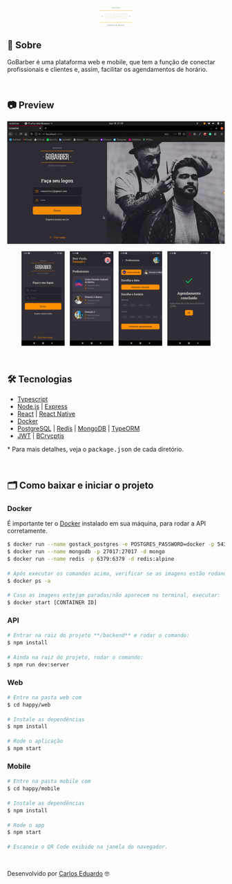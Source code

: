<p align="center" >
  <img src="./github-readme/logo.svg" width="15%" alt="logo">
</p>

## 🔖 Sobre
GoBarber é uma plataforma web e mobile, que tem a função de conectar profissionais e clientes e, assim, facilitar os agendamentos de horário.

<br />

## 📷 Preview
<p align="center"> 
  <img src="./github-readme/webgif.gif?raw=true" alt="demo" />
</p>

<p align="center">
  <img src="./github-readme/mobile4.jpg" alt="mobile4" width="20%"/>
  &nbsp
  <img src="./github-readme/mobile1.jpg" alt="mobile1" width="20%"/>
  &nbsp
  <img src="./github-readme/mobile3.jpg" alt="mobile3" width="20%"/>
  &nbsp
  <img src="./github-readme/mobile2.jpg" alt="mobile2" width="20%"/>
</p>

<br />

## 🛠 Tecnologias

- [Typescript](https://www.typescriptlang.org/)
- [Node.js](https://nodejs.org/en/) | [Express](https://expressjs.com/pt-br/)
- [React](https://reactjs.org/) | [React Native](https://reactnative.dev/)
- [Docker](https://www.docker.com/)
- [PostgreSQL](https://www.postgresql.org/) | [Redis](https://redis.io/) | [MongoDB](https://www.mongodb.com/1) | [TypeORM](https://typeorm.io/)
- [JWT](https://jwt.io/) | [BCrycptjs](https://github.com/dcodeIO/bcrypt.js#readme)

\* Para mais detalhes, veja o <kbd>package.json</kbd> de cada diretório.

<br />

## 🗂 Como baixar e iniciar o projeto

### Docker

É importante ter o [Docker](https://www.docker.com/) instalado em sua máquina, para rodar a API corretamente.

```bash
$ docker run --name gostack_postgres -e POSTGRES_PASSWORD=docker -p 5432:5432 -d postgres
$ docker run --name mongodb -p 27017:27017 -d mongo
$ docker run --name redis -p 6379:6379 -d redis:alpine

# Após executar os comandos acima, verificar se as imagens estão rodando no terminal:
$ docker ps -a

# Caso as imagens estejam paradas/não aparecem no terminal, executar:
$ docker start [CONTAINER ID]
```

### API
```bash
# Entrar na raiz do projeto **/backend** e rodar o comando:
$ npm install

# Ainda na raiz do projeto, rodar o comando:
$ npm run dev:server
```


### Web
```bash
# Entre na pasta web com 
$ cd happy/web

# Instale as dependências
$ npm install

# Rode o aplicação
$ npm start
```

### Mobile

```bash
# Entre na pasta mobile com 
$ cd happy/mobile

# Instale as dependências
$ npm install

# Rode o app
$ npm start

# Escaneie o QR Code exibido na janela do navegador.
```
<br>

Desenvolvido por [Carlos Eduardo](https://www.linkedin.com/in/carlos-eduardo-andrade-de-mattos-a060b1182/) 🤓
